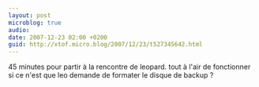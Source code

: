 ```yaml
---
layout: post
microblog: true
audio: 
date: 2007-12-23 02:00 +0200
guid: http://xtof.micro.blog/2007/12/23/t527345642.html
---
```

45 minutes pour partir à la rencontre de leopard. tout à l'air de fonctionner si ce n'est que leo demande de formater le disque de backup ?
